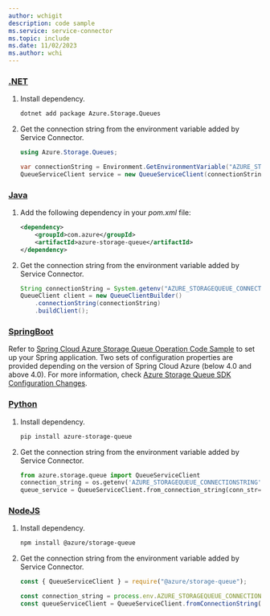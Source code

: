 ```yaml
---
author: wchigit
description: code sample
ms.service: service-connector
ms.topic: include
ms.date: 11/02/2023
ms.author: wchi
---
```


### [.NET](#tab/dotnet)

1. Install dependency.
    ```bash
    dotnet add package Azure.Storage.Queues
    ```
1. Get the connection string from the environment variable added by Service Connector.
    
    ```csharp
    using Azure.Storage.Queues;

    var connectionString = Environment.GetEnvironmentVariable("AZURE_STORAGEQUEUE_CONNECTIONSTRING");
    QueueServiceClient service = new QueueServiceClient(connectionString);
    ```
    
### [Java](#tab/java)
1. Add the following dependency in your *pom.xml* file:
    ```xml
    <dependency>
        <groupId>com.azure</groupId>
        <artifactId>azure-storage-queue</artifactId>
    </dependency>
    ```
1. Get the connection string from the environment variable added by Service Connector.
    ```java
    String connectionString = System.getenv("AZURE_STORAGEQUEUE_CONNECTIONSTRING");
    QueueClient client = new QueueClientBuilder()
        .connectionString(connectionString)
        .buildClient();
    ```
### [SpringBoot](#tab/springBoot)
Refer to [Spring Cloud Azure Storage Queue Operation Code Sample](https://github.com/Azure-Samples/azure-spring-boot-samples/tree/spring-cloud-azure_v4.3.0/storage/spring-cloud-azure-starter-storage-queue/storage-queue-client) to set up your Spring application. Two sets of configuration properties are provided depending on the version of Spring Cloud Azure (below 4.0 and above 4.0). For more information, check [Azure Storage Queue SDK Configuration Changes](https://microsoft.github.io/spring-cloud-azure/current/reference/html/appendix.html#configuration-spring-cloud-azure-starter-integration-storage-queue).

### [Python](#tab/python)
1. Install dependency.
    ```bash
    pip install azure-storage-queue
    ```
1. Get the connection string from the environment variable added by Service Connector.
    ```python
    from azure.storage.queue import QueueServiceClient
    connection_string = os.getenv('AZURE_STORAGEQUEUE_CONNECTIONSTRING')
    queue_service = QueueServiceClient.from_connection_string(conn_str=connection_string)
    ```

### [NodeJS](#tab/nodejs)
1. Install dependency.
    ```bash
    npm install @azure/storage-queue
    ```
1. Get the connection string from the environment variable added by Service Connector.
    
    ```javascript
    const { QueueServiceClient } = require("@azure/storage-queue");

    const connection_string = process.env.AZURE_STORAGEQUEUE_CONNECTIONSTRING;
    const queueServiceClient = QueueServiceClient.fromConnectionString(connection_string);
    ```

